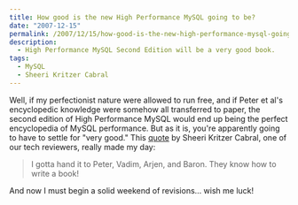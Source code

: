 ```yaml
---
title: How good is the new High Performance MySQL going to be?
date: "2007-12-15"
permalink: /2007/12/15/how-good-is-the-new-high-performance-mysql-going-to-be/
description:
  - High Performance MySQL Second Edition will be a very good book.
tags:
  - MySQL
  - Sheeri Kritzer Cabral
---
```

Well, if my perfectionist nature were allowed to run free, and if Peter et al's encyclopedic knowledge were somehow all transferred to paper, the second edition of High Performance MySQL would end up being the perfect encyclopedia of MySQL performance. But as it is, you're apparently going to have to settle for "very good." This [quote][1] by Sheeri Kritzer Cabral, one of our tech reviewers, really made my day:

<blockquote cite="http://twitter.com/sheeri/statuses/485576042">
  <p>
    I gotta hand it to Peter, Vadim, Arjen, and Baron. They know how to write a book!
  </p>
</blockquote>

And now I must begin a solid weekend of revisions&#8230; wish me luck!

 [1]: http://twitter.com/sheeri/statuses/485576042
